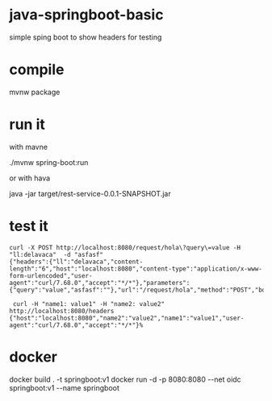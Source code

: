 # java-springboot-basic
simple sping boot to show headers for testing 

# compile

mvnw package

# run it

with mavne 

./mvnw spring-boot:run

or with hava 

java -jar target/rest-service-0.0.1-SNAPSHOT.jar

# test it

```
curl -X POST http://localhost:8080/request/hola\?query\=value -H "ll:delavaca"  -d "asfasf"
{"headers":{"ll":"delavaca","content-length":"6","host":"localhost:8080","content-type":"application/x-www-form-urlencoded","user-agent":"curl/7.68.0","accept":"*/*"},"parameters":{"query":"value","asfasf":""},"url":"/request/hola","method":"POST","body":""}% 

 curl -H "name1: value1" -H "name2: value2" http://localhost:8080/headers
{"host":"localhost:8080","name2":"value2","name1":"value1","user-agent":"curl/7.68.0","accept":"*/*"}% 

```
# docker

docker build . -t springboot:v1
docker run -d -p 8080:8080 --net oidc  springboot:v1 --name springboot
